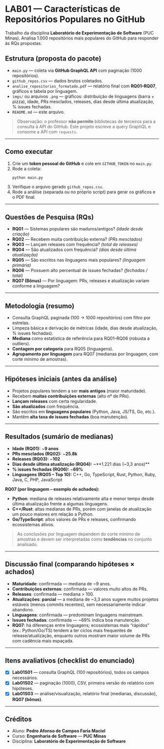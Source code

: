 # LAB01 — Características de Repositórios Populares no GitHub

Trabalho da disciplina **Laboratório de Experimentação de Software** (PUC Minas).
Analisa 1.000 repositórios mais populares do GitHub para responder às RQs propostas.

##  Estrutura (proposta do pacote)
- `main.py` — coleta via **GitHub GraphQL API** com paginação (1000 repositórios).
- `github_repos.csv` — dados brutos coletados.
- `analise_repositorios_formatado.pdf` — relatório final com **RQ01–RQ07**, gráficos e tabela por linguagem.
- `imgs/` ou arquivos `.png` — gráficos: distribuição de linguagens (barra + pizza), idade, PRs mesclados, releases, dias desde última atualização, % issues fechadas.
- `README.md` — este arquivo.

> Observação: o professor **não permite** bibliotecas de terceiros para a consulta à API do GitHub. Este projeto escreve a query GraphQL e consome a API com `requests`.

---

##  Como executar
1. Crie um **token pessoal do GitHub** e cole em `GITHUB_TOKEN` no `main.py`.
2. Rode a coleta:
   ```bash
   python main.py
   ```
3. Verifique o arquivo gerado `github_repos.csv`.
4. Rode a análise (separada ou no próprio script) para gerar os gráficos e o PDF final.

---

##  Questões de Pesquisa (RQs)
- **RQ01** — Sistemas populares são maduros/antigos? *(idade desde criação)*  
- **RQ02** — Recebem muita contribuição externa? *(PRs mesclados)*  
- **RQ03** — Lançam releases com frequência? *(total de releases)*  
- **RQ04** — São atualizados com frequência? *(dias desde última atualização)*  
- **RQ05** — São escritos nas linguagens mais populares? *(linguagem primária)*  
- **RQ06** — Possuem alto percentual de issues fechadas? *(fechadas / total)*  
- **RQ07 (Bônus)** — Por linguagem: PRs, releases e atualização variam conforme a linguagem?

---

##  Metodologia (resumo)
- Consulta GraphQL paginada (100 → 1000 repositórios) com filtro por estrelas.
- Limpeza básica e derivação de métricas (idade, dias desde atualização, % issues fechadas).
- **Mediana** como estatística de referência para RQ01–RQ06 (robusta a outliers).
- **Contagem por categoria** para RQ05 (linguagens).
- **Agrupamento por linguagem** para RQ07 (medianas por linguagem, com corte mínimo de amostras).

---

##  Hipóteses iniciais (antes da análise)
- Projetos populares tendem a ser **mais antigos** (maior maturidade).
- Recebem **muitas contribuições externas** (alto nº de PRs).
- **Lançam releases** com certa regularidade.
- **São atualizados** com frequência.
- São escritos em **linguagens populares** (Python, Java, JS/TS, Go, etc.).
- Mantêm **alta taxa de issues fechadas** (boa manutenção).

---

##  Resultados (sumário de medianas)
- **Idade (RQ01):** ~**9 anos**  
- **PRs mesclados (RQ02):** ~**25.8k**  
- **Releases (RQ03):** ~**102**  
- **Dias desde última atualização (RQ04):** ~**1.221 dias (~3,3 anos)**  
- **% issues fechadas (RQ06):** ~**69%**  
- **Linguagens (RQ05 – Top 10):** C++, Go, TypeScript, Rust, Python, Ruby, Java, C, PHP, JavaScript

**RQ07 (por linguagem – exemplo de achados):**
- **Python**: mediana de releases relativamente alta e menor tempo desde última atualização frente a algumas linguagens.
- **C++/Rust**: altas medianas de PRs, porém com janelas de atualização um pouco maiores em relação a Python.
- **Go/TypeScript**: altos valores de PRs e releases, confirmando ecossistemas ativos.

> As conclusões por linguagem dependem do corte mínimo de amostras e devem ser interpretadas como **tendências** no conjunto analisado.

---

##  Discussão final (comparando hipóteses × achados)
- **Maturidade**: confirmada — mediana de ~9 anos.
- **Contribuições externas**: confirmada — valores muito altos de PRs.
- **Releases**: confirmada — mediana > 100.
- **Atualizações**: **parcial** — a mediana de ~3,3 anos sugere muitos projetos estáveis (menos commits recentes), sem necessariamente indicar abandono.
- **Linguagens**: confirmada — predominam linguagens mainstream.
- **Issues fechadas**: confirmada — ~69% indica boa manutenção.
- **RQ07**: há diferenças entre linguagens; ecossistemas mais “rápidos” (ex.: Python/Go/TS) tendem a ter ciclos mais frequentes de release/atualização, enquanto outros mostram maior volume de PRs com cadência mais espaçada.

---

##  Itens avaliativos (checklist do enunciado)
- [x] **Lab01S01** — consulta GraphQL (100 repositórios), todos os campos necessários.  
- [x] **Lab01S02** — paginação (1000), CSV, primeira versão do relatório com hipóteses.  
- [x] **Lab01S03** — análise/visualização, relatório final (medianas, discussão), **RQ07 (bônus)**.  

---

##  Créditos
- Aluno: **Pedro Afonso de Campos Faria Maciel**  
- Curso: **Engenharia de Software** — **PUC Minas**  
- Disciplina: **Laboratório de Experimentação de Software**
